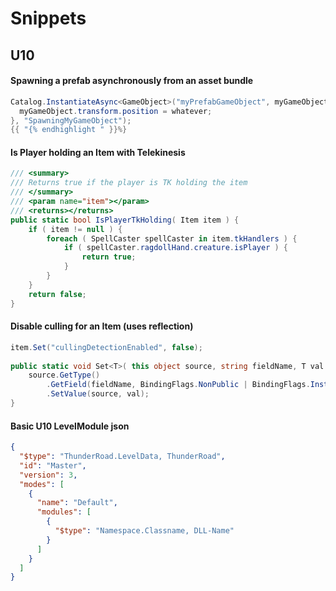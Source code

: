 # Snippets


## U10


#### Spawning a prefab asynchronously from an asset bundle


```csharp
Catalog.InstantiateAsync<GameObject>("myPrefabGameObject", myGameObject => {
  myGameObject.transform.position = whatever;
}, "SpawningMyGameObject");
{{ "{% endhighlight " }}%}  
```

#### Is Player holding an Item with Telekinesis
```csharp
/// <summary>
/// Returns true if the player is TK holding the item
/// </summary>
/// <param name="item"></param>
/// <returns></returns>
public static bool IsPlayerTkHolding( Item item ) {
    if ( item != null ) {
        foreach ( SpellCaster spellCaster in item.tkHandlers ) {
            if ( spellCaster.ragdollHand.creature.isPlayer ) {
                return true;
            }
        }
    }
    return false;
}
```

#### Disable culling for an Item (uses reflection)
```csharp
item.Set("cullingDetectionEnabled", false);
 
public static void Set<T>( this object source, string fieldName, T val ) {
    source.GetType()
        .GetField(fieldName, BindingFlags.NonPublic | BindingFlags.Instance)
        .SetValue(source, val);
}
```


#### Basic U10 LevelModule json
```json
{
  "$type": "ThunderRoad.LevelData, ThunderRoad",
  "id": "Master",
  "version": 3,
  "modes": [
    {
      "name": "Default",
      "modules": [
        {
          "$type": "Namespace.Classname, DLL-Name"
        }
      ]
    }
  ]
}
```

